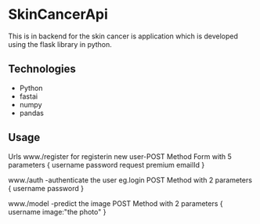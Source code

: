 # SkinCancerApi

This is in backend for the skin cancer is application which is developed using the flask library in python.
## Technologies
- Python
- fastai
- numpy
- pandas

## Usage
Urls
www.<yourapiurl>/register for registerin new user-POST Method Form with 5 parameters
{
username
password
request
premium
emailId
}

www.<yourapiurl>/auth -authenticate the user eg.login POST Method  with 2 parameters
{
username
password
}

www.<yourapiurl>/model -predict the image  POST Method  with 2 parameters
{
username 
image:"the photo"
}
